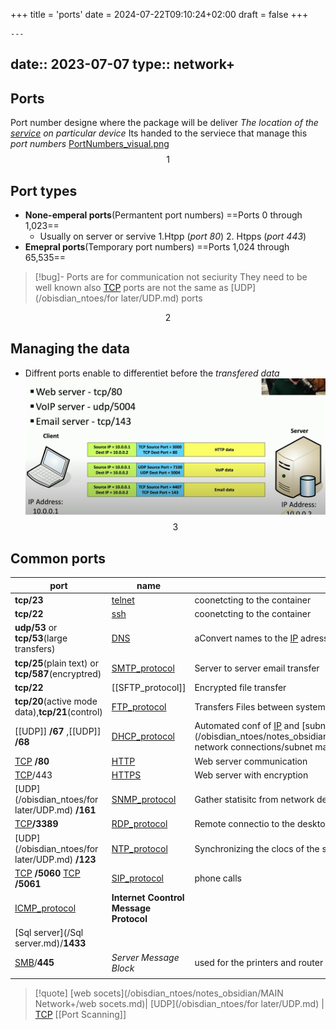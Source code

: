+++
title = 'ports'
date = 2024-07-22T09:10:24+02:00
draft = false
+++

    ---
date:: 2023-07-07
type:: network+
---
## Ports

Port number designe where the package will be deliver 
*The location of the [service](/obisdian_ntoes/notes_obsidian/Linux/service.md)   on particular device*
Its handed to the serviece that manage this *port numbers*
[PortNumbers_visual.png](/static/PortNumbers_visual.png)
$$1$$
## Port types 
- **None-emperal ports**(Permantent port numbers)
	==Ports 0 through 1,023==
	- Usually on server or servive 
		1.Htpp (*port 80*) 
		2. Htpps (*port 443*)
- **Emepral ports**(Temporary port numbers)
	==Ports 1,024 through 65,535==

>[!bug]- Ports are for communication not seciurity 
>They need to be well known
>also 
>[TCP](/obisdian_ntoes/notes_obsidian/ZPythonref/DjangoFramework/Network+/Ref_OSI/TCP.md) ports are not the same as [UDP](/obisdian_ntoes/for later/UDP.md) ports 

$$2$$
## Managing the data 
- Diffrent ports enable to differentiet before the *transfered data*
	![MenaginPortsData_visual.png](/static/MenaginPortsData_visual.png)
$$3$$
## Common ports 
| port                                              | name                                   | fn                                           |     |     |
| ------------------------------------------------- | -------------------------------------- | -------------------------------------------- | --- | --- |
| **tcp/23**                                        | [telnet](/protocols/telnet.md)                             | coonetcting to the container                 |     |     |
| **tcp/22**                                        | [ssh](/protocols/ssh.md)                                | coonetcting to the container                 |     |     |
| **udp/53** or **tcp/53**(large transfers)         | [DNS](/obisdian_ntoes/notes_obsidian/ZPythonref/DjangoFramework/Network+/Phisicall/DNS.md)                                | aConvert names to the [IP](/obisdian_ntoes/notes_obsidian/ZPythonref/DjangoFramework/Network+/Ref_OSI/IP.md) adress          |     |     |
| **tcp/25**(plain text) or **tcp/587**(encryptred) | [SMTP_protocol](/protocols/SMTP_protocol.md)                      | Server to server email transfer              |     |     |
| **tcp/22**                                        | [[SFTP_protocol]]                      | Encrypted file transfer                      |     |     |
| **tcp/20**(active mode data),**tcp/21**(control)  | [FTP_protocol](/protocols/FTP_protocol.md)                       | Transfers Files between system               |     |     |
| [[UDP]] **/67** ,[[UDP]] **/68**                  | [DHCP_protocol](/protocols/DHCP_protocol.md)                      | Automated conf of [IP](/obisdian_ntoes/notes_obsidian/ZPythonref/DjangoFramework/Network+/Ref_OSI/IP.md) and [subnet mask](/obisdian_ntoes/notes_obsidian/ZPythonref/DjangoFramework/Network+/basic network connections/subnet mask.md) |     |     |
| [TCP](/obisdian_ntoes/notes_obsidian/ZPythonref/DjangoFramework/Network+/Ref_OSI/TCP.md) **/80**                                   | [HTTP](/protocols/HTTP.md)                               | Web server communication                     |     |     |
| [TCP](/obisdian_ntoes/notes_obsidian/ZPythonref/DjangoFramework/Network+/Ref_OSI/TCP.md)/443                                       | [HTTPS](/HTTPS.md)                              | Web server with encryption                   |     |     |
| [UDP](/obisdian_ntoes/for later/UDP.md) **/161**                                  | [SNMP_protocol](/protocols/SNMP_protocol.md)                      | Gather statisitc from network devices        |     |     |
| [TCP](/obisdian_ntoes/notes_obsidian/ZPythonref/DjangoFramework/Network+/Ref_OSI/TCP.md)**/3389**                                  | [RDP_protocol](/protocols/RDP_protocol.md)                       | Remote connectio to the desktop              |     |     |
| [UDP](/obisdian_ntoes/for later/UDP.md) **/123**                                  | [NTP_protocol](/protocols/NTP_protocol.md)                       | Synchronizing the clocs of the system        |     |     |
| [TCP](/obisdian_ntoes/notes_obsidian/ZPythonref/DjangoFramework/Network+/Ref_OSI/TCP.md) **/5060** [TCP](/obisdian_ntoes/notes_obsidian/ZPythonref/DjangoFramework/Network+/Ref_OSI/TCP.md) **/5061**               | [SIP_protocol](/protocols/SIP_protocol.md)                       | phone calls                                  |     |     |
| [ICMP_protocol](/ICMP_protocol.md)                                 | **Internet Coontrol Message Protocol** |                                              |     |     |
| [Sql server](/Sql server.md)/**1433**                           |                                        |                                              |     |     |
| [SMB](/SMB.md)/**445**                                   | *Server Message Block*                 | used for the printers and router in windows  |     |     |
|                                                   |                                        |                                              |     |     |

>[!quote] [web socets](/obisdian_ntoes/notes_obsidian/MAIN Network+/web socets.md)| [UDP](/obisdian_ntoes/for later/UDP.md) | [TCP](/obisdian_ntoes/notes_obsidian/ZPythonref/DjangoFramework/Network+/Ref_OSI/TCP.md)  [[Port Scanning]] 



